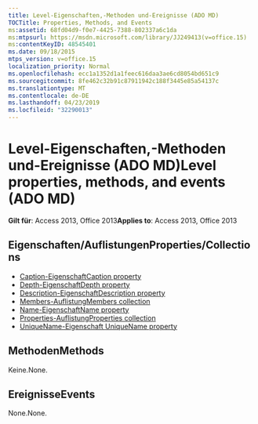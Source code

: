 ```yaml
---
title: Level-Eigenschaften,-Methoden und-Ereignisse (ADO MD)
TOCTitle: Properties, Methods, and Events
ms:assetid: 68fd04d9-f0e7-4425-7388-802337a6c1da
ms:mtpsurl: https://msdn.microsoft.com/library/JJ249413(v=office.15)
ms:contentKeyID: 48545401
ms.date: 09/18/2015
mtps_version: v=office.15
localization_priority: Normal
ms.openlocfilehash: ecc1a1352d1a1feec616daa3ae6cd8054bd651c9
ms.sourcegitcommit: 8fe462c32b91c87911942c188f3445e85a54137c
ms.translationtype: MT
ms.contentlocale: de-DE
ms.lasthandoff: 04/23/2019
ms.locfileid: "32290013"
---
```

# <a name="level-properties-methods-and-events-ado-md"></a><span data-ttu-id="3f01b-102">Level-Eigenschaften,-Methoden und-Ereignisse (ADO MD)</span><span class="sxs-lookup"><span data-stu-id="3f01b-102">Level properties, methods, and events (ADO MD)</span></span>

<span data-ttu-id="3f01b-103">**Gilt für**: Access 2013, Office 2013</span><span class="sxs-lookup"><span data-stu-id="3f01b-103">**Applies to**: Access 2013, Office 2013</span></span>

## <a name="propertiescollections"></a><span data-ttu-id="3f01b-104">Eigenschaften/Auflistungen</span><span class="sxs-lookup"><span data-stu-id="3f01b-104">Properties/Collections</span></span>

- [<span data-ttu-id="3f01b-105">Caption-Eigenschaft</span><span class="sxs-lookup"><span data-stu-id="3f01b-105">Caption property</span></span>](caption-property-ado-md.md)
- [<span data-ttu-id="3f01b-106">Depth-Eigenschaft</span><span class="sxs-lookup"><span data-stu-id="3f01b-106">Depth property</span></span>](depth-property-ado-md.md)
- [<span data-ttu-id="3f01b-107">Description-Eigenschaft</span><span class="sxs-lookup"><span data-stu-id="3f01b-107">Description property</span></span>](description-property-ado-md.md)
- [<span data-ttu-id="3f01b-108">Members-Auflistung</span><span class="sxs-lookup"><span data-stu-id="3f01b-108">Members collection</span></span>](members-collection-ado-md.md)
- [<span data-ttu-id="3f01b-109">Name-Eigenschaft</span><span class="sxs-lookup"><span data-stu-id="3f01b-109">Name property</span></span>](name-property-ado-md.md)
- [<span data-ttu-id="3f01b-110">Properties-Auflistung</span><span class="sxs-lookup"><span data-stu-id="3f01b-110">Properties collection</span></span>](properties-collection-ado.md)
- [<span data-ttu-id="3f01b-111">UniqueName-Eigenschaft </span><span class="sxs-lookup"><span data-stu-id="3f01b-111">UniqueName property</span></span>](uniquename-property-ado-md.md)

## <a name="methods"></a><span data-ttu-id="3f01b-112">Methoden</span><span class="sxs-lookup"><span data-stu-id="3f01b-112">Methods</span></span>

<span data-ttu-id="3f01b-113">Keine.</span><span class="sxs-lookup"><span data-stu-id="3f01b-113">None.</span></span>

## <a name="events"></a><span data-ttu-id="3f01b-114">Ereignisse</span><span class="sxs-lookup"><span data-stu-id="3f01b-114">Events</span></span>

<span data-ttu-id="3f01b-115">None.</span><span class="sxs-lookup"><span data-stu-id="3f01b-115">None.</span></span>

